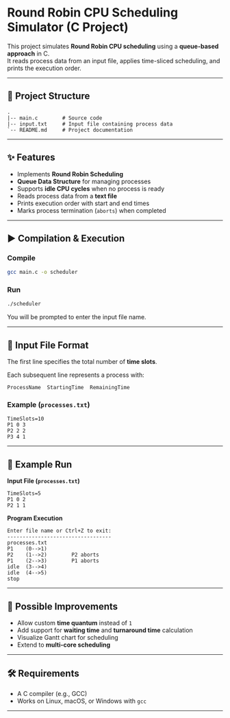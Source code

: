 # Round Robin CPU Scheduling Simulator (C Project)

This project simulates **Round Robin CPU scheduling** using a **queue-based approach** in C.  
It reads process data from an input file, applies time-sliced scheduling, and prints the execution order.

---

## 📂 Project Structure
```
.
|-- main.c        # Source code
|-- input.txt     # Input file containing process data
`-- README.md     # Project documentation
```

---

## ✨ Features
- Implements **Round Robin Scheduling**
- **Queue Data Structure** for managing processes
- Supports **idle CPU cycles** when no process is ready
- Reads process data from a **text file**
- Prints execution order with start and end times
- Marks process termination (`aborts`) when completed

---

## ▶️ Compilation & Execution

### Compile
```bash
gcc main.c -o scheduler
```

### Run
```bash
./scheduler
```

You will be prompted to enter the input file name.

---

## 📘 Input File Format
The first line specifies the total number of **time slots**.

Each subsequent line represents a process with:
```
ProcessName  StartingTime  RemainingTime
```

### Example (`processes.txt`)
```
TimeSlots=10
P1 0 3
P2 2 2
P3 4 1
```

---

## 🧪 Example Run
**Input File (`processes.txt`)**
```
TimeSlots=5
P1 0 2
P2 1 1
```

**Program Execution**
```
Enter file name or Ctrl+Z to exit:
----------------------------------
processes.txt
P1    (0-->1)
P2    (1-->2)        P2 aborts
P1    (2-->3)        P1 aborts
idle  (3-->4)
idle  (4-->5)
stop
```

---

## 🚀 Possible Improvements
- Allow custom **time quantum** instead of `1`
- Add support for **waiting time** and **turnaround time** calculation
- Visualize Gantt chart for scheduling
- Extend to **multi-core scheduling**

---

## 🛠️ Requirements
- A C compiler (e.g., GCC)
- Works on Linux, macOS, or Windows with `gcc`

---

